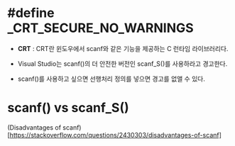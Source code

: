 # #define _CRT_SECURE_NO_WARNINGS 

- **CRT** : CRT란 윈도우에서 scanf와 같은 기능을 제공하는 C 런타임 라이브러리다.

- Visual Studio는 scanf()의 더 안전한 버전인 scanf_S()를 사용하라고 경고한다.

- scanf()를 사용하고 싶으면 선행처리 정의를 넣으면 경고를 없앨 수 있다. 

# scanf() vs scanf_S()


(Disadvantages of scanf) [https://stackoverflow.com/questions/2430303/disadvantages-of-scanf]
